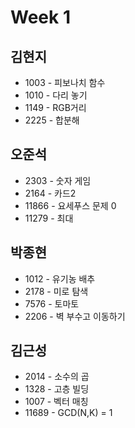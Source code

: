 # Week 1

## 김현지
* 1003 - 피보나치 함수
* 1010 - 다리 놓기
* 1149 - RGB거리
* 2225 - 합분해

## 오준석
* 2303 - 숫자 게임
* 2164 - 카드2
* 11866 - 요세푸스 문제 0
* 11279 - 최대  

## 박종현
* 1012 - 유기농 배추
* 2178 - 미로 탐색
* 7576 - 토마토
* 2206 - 벽 부수고 이동하기

## 김근성
* 2014 - 소수의 곱
* 1328 - 고층 빌딩
* 1007 - 벡터 매칭
* 11689 - GCD(N,K) = 1
